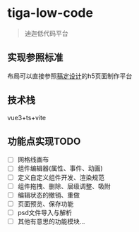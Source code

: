 # tiga-low-code

> 迪迦低代码平台

## 实现参照标准

布局可以直接参照[稿定设计](https://www.gaoding.com/odyssey/design)的h5页面制作平台

## 技术栈

vue3+ts+vite

## 功能点实现TODO

- [ ] 网格线画布
- [ ] 组件编辑器(属性、事件、动画)
- [ ] 定义自定义组件开发、渲染规范
- [ ] 组件拖拽、删除、层级调整、吸附
- [ ] 编辑状态的撤销、重做
- [ ] 页面预览、保存功能
- [ ] psd文件导入与解析
- [ ] 其他有意思的功能模块...
